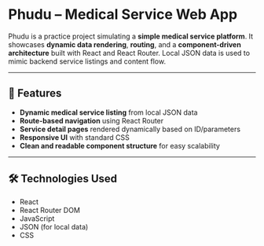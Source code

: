 # Phudu – Medical Service Web App

Phudu is a practice project simulating a **simple medical service platform**. It showcases **dynamic data rendering**, **routing**, and a **component-driven architecture** built with React and React Router. Local JSON data is used to mimic backend service listings and content flow.

---

## 🚀 Features

* **Dynamic medical service listing** from local JSON data
* **Route-based navigation** using React Router
* **Service detail pages** rendered dynamically based on ID/parameters
* **Responsive UI** with standard CSS
* **Clean and readable component structure** for easy scalability

---

## 🛠️ Technologies Used

* React
* React Router DOM
* JavaScript
* JSON (for local data)
* CSS
